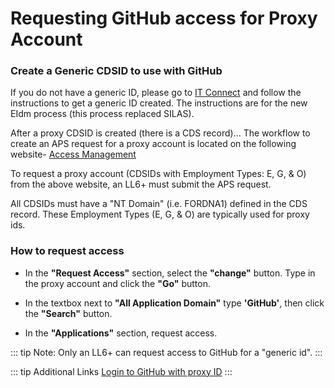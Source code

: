# Requesting GitHub access for Proxy Account

### Create a Generic CDSID to use with GitHub
If you do not have a generic ID, please go to [IT Connect](https://ford-dwp.onbmc.com/dwp/app/#/knowledge/KBA00509613/rkm) and follow the instructions to get a generic ID created.
The instructions are for the new EIdm process (this process replaced SILAS).

After a proxy CDSID is created (there is a CDS record)...
The workflow to create an APS request for a proxy account is located on the following website- [Access Management](https://www.accessmgmt.ford.com/CspsWeb/cspsHomeBegin.do)

To request a proxy account (CDSIDs with Employment Types: E, G, & O) from the above website, an LL6+ must submit the APS request.

All CDSIDs must have a "NT Domain" (i.e. FORDNA1) defined in the CDS record.
These Employment Types (E, G, & O) are typically used for proxy ids.

### How to request access
* In the **"Request Access"** section, select the **"change"** button. Type in the proxy account and click the **"Go"** button.

* In the textbox next to **"All Application Domain"** type **'GitHub'**, then click the **"Search"** button.

* In the **"Applications"** section, request access.

::: tip Note: Only an LL6+ can request access to GitHub for a "generic id". 
:::

::: tip Additional Links
[Login to GitHub with proxy ID](./5-Login-to-GitHub-with-Proxy-ID.md)
:::